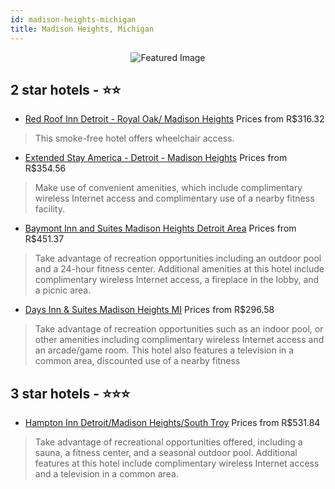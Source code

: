 ```yaml
---
id: madison-heights-michigan
title: Madison Heights, Michigan
---
```


<center><img src="https://i.travelapi.com/hotels/1000000/20000/10400/10342/f56904c6_z.jpg" alt="Featured Image" /></center>


##  2 star hotels - ⭐️⭐️

-    [Red Roof Inn Detroit - Royal Oak/ Madison Heights](https://us.hurb.com/hotels/madison-heights/red-roof-inn-detroit-royal-oak-madison-heights-JNP-JP783630?cmp=18055) Prices from R$316.32
   > This smoke-free hotel offers wheelchair access.
-    [Extended Stay America - Detroit - Madison Heights](https://us.hurb.com/hotels/madison-heights/extended-stay-america-detroit-madison-heights-JNP-JP652192?cmp=18055) Prices from R$354.56
   > Make use of convenient amenities, which include complimentary wireless Internet access and complimentary use of a nearby fitness facility.
-    [Baymont Inn and Suites Madison Heights Detroit Area](https://us.hurb.com/hotels/madison-heights/baymont-inn-and-suites-madison-heights-detroit-area-JNP-JP296566?cmp=18055) Prices from R$451.37
   > Take advantage of recreation opportunities including an outdoor pool and a 24-hour fitness center. Additional amenities at this hotel include complimentary wireless Internet access, a fireplace in the lobby, and a picnic area.
-    [Days Inn & Suites Madison Heights MI](https://us.hurb.com/hotels/madison-heights/days-inn-suites-madison-heights-mi-JNP-JP990085?cmp=18055) Prices from R$296.58
   > Take advantage of recreation opportunities such as an indoor pool, or other amenities including complimentary wireless Internet access and an arcade/game room. This hotel also features a television in a common area, discounted use of a nearby fitness

##  3 star hotels - ⭐️⭐️⭐️

-    [Hampton Inn Detroit/Madison Heights/South Troy](https://us.hurb.com/hotels/madison-heights/hampton-inn-detroit-madison-heights-south-troy-JNP-JP018769?cmp=18055) Prices from R$531.84
   > Take advantage of recreational opportunities offered, including a sauna, a fitness center, and a seasonal outdoor pool. Additional features at this hotel include complimentary wireless Internet access and a television in a common area.
